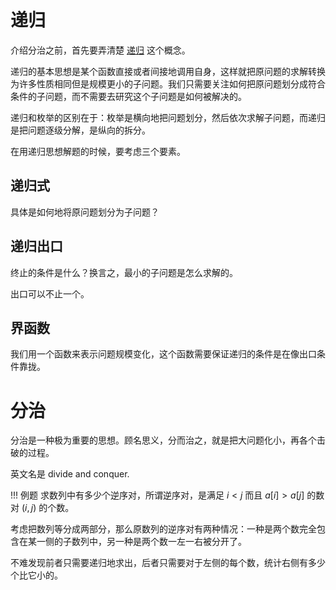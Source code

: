 # 递归

介绍分治之前，首先要弄清楚 [递归](https://zh.wikipedia.org/zh-hans/%E9%80%92%E5%BD%92) 这个概念。

递归的基本思想是某个函数直接或者间接地调用自身，这样就把原问题的求解转换为许多性质相同但是规模更小的子问题。我们只需要关注如何把原问题划分成符合条件的子问题，而不需要去研究这个子问题是如何被解决的。

递归和枚举的区别在于：枚举是横向地把问题划分，然后依次求解子问题，而递归是把问题逐级分解，是纵向的拆分。

在用递归思想解题的时候，要考虑三个要素。

## 递归式

具体是如何地将原问题划分为子问题？

## 递归出口

终止的条件是什么？换言之，最小的子问题是怎么求解的。

出口可以不止一个。

## 界函数

我们用一个函数来表示问题规模变化，这个函数需要保证递归的条件是在像出口条件靠拢。

# 分治

分治是一种极为重要的思想。顾名思义，分而治之，就是把大问题化小，再各个击破的过程。

英文名是 divide and conquer.

!!! 例题
    求数列中有多少个逆序对，所谓逆序对，是满足 $i < j$ 而且 $a[i] > a[j]$ 的数对 $(i, j)$ 的个数。

考虑把数列等分成两部分，那么原数列的逆序对有两种情况：一种是两个数完全包含在某一侧的子数列中，另一种是两个数一左一右被分开了。

不难发现前者只需要递归地求出，后者只需要对于左侧的每个数，统计右侧有多少个比它小的。
